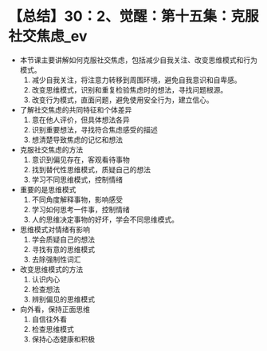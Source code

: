 # 【总结】30：2、觉醒：第十五集：克服社交焦虑_ev

-   本节课主要讲解如何克服社交焦虑，包括减少自我关注、改变思维模式和行为模式。
    1.  减少自我关注，将注意力转移到周围环境，避免自我意识和自卑感。
    2.  改变思维模式，识别和重复检验焦虑时的想法，寻找问题根源。
    3.  改变行为模式，直面问题，避免使用安全行为，建立信心。
-   了解社交焦虑的共同特征和个体差异
    1.  意在他人评价，但具体想法各异
    2.  识别重要想法，寻找符合焦虑感受的描述
    3.  想清楚导致焦虑的记忆和想法
-   克服社交焦虑的方法
    1.  意识到偏见存在，客观看待事物
    2.  找到替代性思维模式，质疑自己的想法
    3.  学习不同思维模式，控制情绪
-   重要的是思维模式
    1.  不同角度解释事物，影响感受
    2.  学习如何思考一件事，控制情绪
    3.  人的思维决定事物的好坏，学会不同思维模式。
-   思维模式对情绪有影响
    1.  学会质疑自己的想法
    2.  寻找有意的思维模式
    3.  去除强制性词汇
-   改变思维模式的方法
    1.  认识内心
    2.  检查想法
    3.  辨别偏见的思维模式
-   向外看，保持正面思维
    1.  自信往外看
    2.  检查思维模式
    3.  保持心态健康和积极